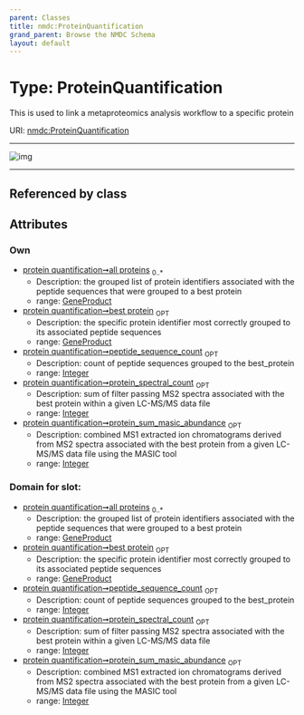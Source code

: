 ```yaml
---
parent: Classes
title: nmdc:ProteinQuantification
grand_parent: Browse the NMDC Schema
layout: default
---
```


# Type: ProteinQuantification


This is used to link a metaproteomics analysis workflow to a specific protein

URI: [nmdc:ProteinQuantification](https://microbiomedata/meta/ProteinQuantification)


---

![img](http://yuml.me/diagram/nofunky;dir:TB/class/[GeneProduct]%3Call%20proteins%200..%2A-++[ProteinQuantification%7Cpeptide_sequence_count:integer%20%3F;protein_spectral_count:integer%20%3F;protein_sum_masic_abundance:integer%20%3F],[GeneProduct]%3Cbest%20protein%200..1-++[ProteinQuantification],[GeneProduct])

---


## Referenced by class


## Attributes


### Own

 * [protein quantification➞all proteins](protein_quantification_all_proteins.md)  <sub>0..*</sub>
    * Description: the grouped list of protein identifiers associated with the peptide sequences that were grouped to a best protein
    * range: [GeneProduct](GeneProduct.md)
 * [protein quantification➞best protein](protein_quantification_best_protein.md)  <sub>OPT</sub>
    * Description: the specific protein identifier most correctly grouped to its associated peptide sequences
    * range: [GeneProduct](GeneProduct.md)
 * [protein quantification➞peptide_sequence_count](protein_quantification_peptide_sequence_count.md)  <sub>OPT</sub>
    * Description: count of peptide sequences grouped to the best_protein
    * range: [Integer](types/Integer.md)
 * [protein quantification➞protein_spectral_count](protein_quantification_protein_spectral_count.md)  <sub>OPT</sub>
    * Description: sum of filter passing MS2 spectra associated with the best protein within a given LC-MS/MS data file
    * range: [Integer](types/Integer.md)
 * [protein quantification➞protein_sum_masic_abundance](protein_quantification_protein_sum_masic_abundance.md)  <sub>OPT</sub>
    * Description: combined MS1 extracted ion chromatograms derived from MS2 spectra associated with the best protein from a given LC-MS/MS data file using the MASIC tool
    * range: [Integer](types/Integer.md)

### Domain for slot:

 * [protein quantification➞all proteins](protein_quantification_all_proteins.md)  <sub>0..*</sub>
    * Description: the grouped list of protein identifiers associated with the peptide sequences that were grouped to a best protein
    * range: [GeneProduct](GeneProduct.md)
 * [protein quantification➞best protein](protein_quantification_best_protein.md)  <sub>OPT</sub>
    * Description: the specific protein identifier most correctly grouped to its associated peptide sequences
    * range: [GeneProduct](GeneProduct.md)
 * [protein quantification➞peptide_sequence_count](protein_quantification_peptide_sequence_count.md)  <sub>OPT</sub>
    * Description: count of peptide sequences grouped to the best_protein
    * range: [Integer](types/Integer.md)
 * [protein quantification➞protein_spectral_count](protein_quantification_protein_spectral_count.md)  <sub>OPT</sub>
    * Description: sum of filter passing MS2 spectra associated with the best protein within a given LC-MS/MS data file
    * range: [Integer](types/Integer.md)
 * [protein quantification➞protein_sum_masic_abundance](protein_quantification_protein_sum_masic_abundance.md)  <sub>OPT</sub>
    * Description: combined MS1 extracted ion chromatograms derived from MS2 spectra associated with the best protein from a given LC-MS/MS data file using the MASIC tool
    * range: [Integer](types/Integer.md)
